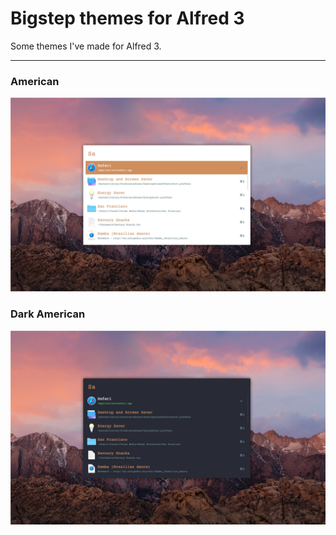 # Bigstep themes for Alfred 3
Some themes I've made for Alfred 3.

---

### American
![enter image description here](images/american.jpg)

### Dark American
![enter image description here](images/darkamerican.jpg)